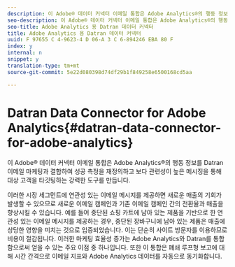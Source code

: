 ```yaml
---
description: 이 Adobe® 데이터 커넥터 이메일 통합은 Adobe Analytics®의 행동 정보를 Datran 이메일 마케팅과 결합하여 성공 측정을 재정의하고 보다 관련성이 높은 메시징을 통해 대상 고객을 타깃팅하는 강력한 도구를 만듭니다.
seo-description: 이 Adobe® 데이터 커넥터 이메일 통합은 Adobe Analytics®의 행동 정보를 Datran 이메일 마케팅과 결합하여 성공 측정을 재정의하고 보다 관련성이 높은 메시징을 통해 대상 고객을 타깃팅하는 강력한 도구를 만듭니다.
seo-title: Adobe Analytics 용 Datran 데이터 커넥터
title: Adobe Analytics 용 Datran 데이터 커넥터
uuid: F 97655 C 4-9623-4 D 06-A 3 C 6-894246 EBA 80 F
index: y
internal: n
snippet: y
translation-type: tm+mt
source-git-commit: 5e22d080398d74df29b1f849258e6500168cd5aa

---
```



# Datran Data Connector for Adobe Analytics{#datran-data-connector-for-adobe-analytics}

이 Adobe® 데이터 커넥터 이메일 통합은 Adobe Analytics®의 행동 정보를 Datran 이메일 마케팅과 결합하여 성공 측정을 재정의하고 보다 관련성이 높은 메시징을 통해 대상 고객을 타깃팅하는 강력한 도구를 만듭니다.

이러한 시장 세그먼트에 연관성 있는 이메일 메시지를 제공하면 새로운 매출의 기회가 발생할 수 있으므로 새로운 이메일 캠페인과 기존 이메일 캠페인 간의 전환율과 매출을 향상시킬 수 있습니다. 예를 들어 중단된 쇼핑 카트에 남아 있는 제품을 기반으로 한 연관성 있는 이메일 메시지를 제공하는 경우, 중단된 장바구니에 남아 있는 제품은 매출에 상당한 영향을 미치는 것으로 입증되었습니다. 이는 단순히 사이트 방문자를 이용하므로 비용이 절감됩니다. 이러한 마케팅 효율성 증가는 Adobe Analytics와 Datran를 통합함으로써 얻을 수 있는 주요 이점 중 하나입니다. 또한 이 통합은 폐쇄 루프형 보고에 대해 시간 간격으로 이메일 지표와 Adobe Analytics 데이터를 자동으로 동기화합니다.
